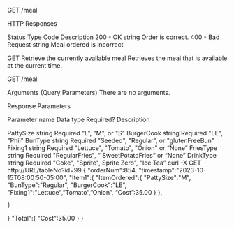 GET /meal

HTTP Responses

Status	Type	Code Description
200 - OK	string	Order is correct.
400 - Bad Request	string	Meal ordered is incorrect

GET Retrieve the currently available meal
Retrieves the meal that is available at the current time.

GET /meal

Arguments (Query Parameters) There are no arguments.

Response Parameters

Parameter name	Data type	Required?	Description

PattySize	string	Required	"L", "M", or "S"
BurgerCook	string	Required	"LE", "Phil"
BunType	string	Required	"Seeded", "Regular", or "glutenFreeBun"
Fixing1	string	Required	"Lettuce", "Tomato", "Onion" or “None”
FriesType	string	Required	"RegularFries", “ SweetPotatoFries” or “None”
DrinkType	string	Required	"Coke", "Sprite", Sprite Zero", “Ice Tea”
curl -X GET http://URL/tableNo?id=99
{
   "orderNum":854,
   "timestamp":"2023-10-15T08:00:50-05:00",
   "Item1":{
  	"ItemOrdered":{
     	"PattySize":"M",
        "BunType":"Regular",
        "BurgerCook":"LE",
        "Fixing1":"Lettuce",”Tomato”,”Onion”,
    	“Cost”:35.00
  	}
   },
   
 	}
   }
 "Total":{
  	     	"Cost":35.00
  	}
   }


